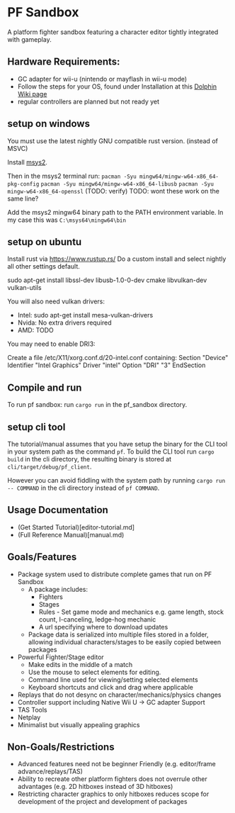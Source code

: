 # PF Sandbox

A platform fighter sandbox featuring a character editor tightly integrated with gameplay.

## Hardware Requirements:
*   GC adapter for wii-u (nintendo or mayflash in wii-u mode)
*   Follow the steps for your OS, found under Installation at this [Dolphin Wiki page](https://wiki.dolphin-emu.org/index.php?title=How_to_use_the_Official_GameCube_Controller_Adapter_for_Wii_U_in_Dolphin)
*   regular controllers are planned but not ready yet

## setup on windows

You must use the latest nightly GNU compatible rust version. (instead of MSVC)

Install [msys2](http://www.msys2.org/).

Then in the msys2 terminal run:
`pacman -Syu mingw64/mingw-w64-x86_64-pkg-config`
`pacman -Syu mingw64/mingw-w64-x86_64-libusb`
`pacman -Syu mingw-w64-x86_64-openssl` (TODO: verify)
TODO: wont these work on the same line?

Add the msys2 mingw64 binary path to the PATH environment variable.
In my case this was `C:\msys64\mingw64\bin`

## setup on ubuntu

Install rust via https://www.rustup.rs/
Do a custom install and select nightly all other settings default.

sudo apt-get install libssl-dev libusb-1.0-0-dev cmake libvulkan-dev vulkan-utils

You will also need vulkan drivers:
*   Intel: sudo apt-get install  mesa-vulkan-drivers
*   Nvida: No extra drivers required
*   AMD:   TODO

You may need to enable DRI3:

Create a file /etc/X11/xorg.conf.d/20-intel.conf containing:
Section "Device"
   Identifier  "Intel Graphics"
   Driver      "intel"
   Option      "DRI" "3"
EndSection

## Compile and run

To run pf sandbox: run `cargo run` in the pf_sandbox directory.

## setup cli tool

The tutorial/manual assumes that you have setup the binary for the CLI tool in your system path as the command `pf`.
To build the CLI tool run `cargo build` in the cli directory, the resulting binary is stored at `cli/target/debug/pf_client`.

However you can avoid fiddling with the system path by running `cargo run -- COMMAND` in the cli directory instead of `pf COMMAND`.

## Usage Documentation

*   (Get Started Tutorial)[editor-tutorial.md]
*   (Full Reference Manual)[manual.md)

## Goals/Features

*   Package system used to distribute complete games that run on PF Sandbox
    +   A package includes:
        -   Fighters
        -   Stages
        -   Rules - Set game mode and mechanics e.g. game length, stock count, l-canceling, ledge-hog mechanic
        -   A url specifying where to download updates
    +   Package data is serialized into multiple files stored in a folder, allowing individual characters/stages to be easily copied between packages
*   Powerful Fighter/Stage editor
    +   Make edits in the middle of a match
    +   Use the mouse to select elements for editing.
    +   Command line used for viewing/setting selected elements
    +   Keyboard shortcuts and click and drag where applicable
*   Replays that do not desync on character/mechanics/physics changes
*   Controller support including Native Wii U -> GC adapter Support
*   TAS Tools
*   Netplay
*   Minimalist but visually appealing graphics

## Non-Goals/Restrictions

*   Advanced features need not be beginner Friendly (e.g. editor/frame advance/replays/TAS)
*   Ability to recreate other platform fighters does not overrule other advantages (e.g. 2D hitboxes instead of 3D hitboxes)
*   Restricting character graphics to only hitboxes reduces scope for development of the project and development of packages
